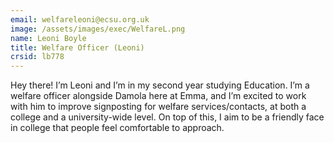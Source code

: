 ```yaml
---
email: welfareleoni@ecsu.org.uk
image: /assets/images/exec/WelfareL.png
name: Leoni Boyle
title: Welfare Officer (Leoni)
crsid: lb778
---
```

Hey there! I’m Leoni and I’m in my second year studying Education. I’m a welfare officer alongside Damola here at Emma, and I’m excited to work with him to improve signposting for welfare services/contacts, at both a college and a university-wide level. On top of this, I aim to be a friendly face in college that people feel comfortable to approach.